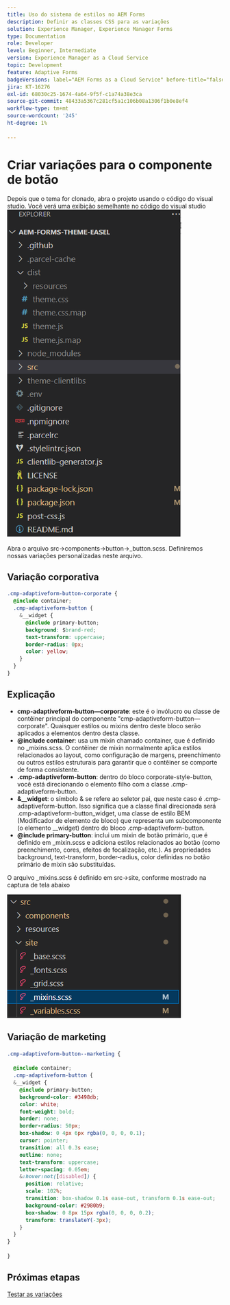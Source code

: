 ```yaml
---
title: Uso do sistema de estilos no AEM Forms
description: Definir as classes CSS para as variações
solution: Experience Manager, Experience Manager Forms
type: Documentation
role: Developer
level: Beginner, Intermediate
version: Experience Manager as a Cloud Service
topic: Development
feature: Adaptive Forms
badgeVersions: label="AEM Forms as a Cloud Service" before-title="false"
jira: KT-16276
exl-id: 68030c25-1674-4a64-9f5f-c1a74a38e3ca
source-git-commit: 48433a5367c281cf5a1c106b08a1306f1b0e8ef4
workflow-type: tm+mt
source-wordcount: '245'
ht-degree: 1%

---
```


# Criar variações para o componente de botão

Depois que o tema for clonado, abra o projeto usando o código do visual studio. Você verá uma exibição semelhante
no código do visual studio
![explorador do projeto](assets/easel-theme.png)

Abra o arquivo src->components->button->_button.scss. Definiremos nossas variações personalizadas neste arquivo.

## Variação corporativa

```css
.cmp-adaptiveform-button-corporate {
  @include container;
  .cmp-adaptiveform-button {
    &__widget {
      @include primary-button;
      background: $brand-red;
      text-transform: uppercase;
      border-radius: 0px;
      color: yellow;
    }
  }
}
```

## Explicação

* **cmp-adaptiveform-button—corporate**: este é o invólucro ou classe de contêiner principal do componente &quot;cmp-adaptiveform-button—corporate&quot;.
Quaisquer estilos ou mixins dentro deste bloco serão aplicados a elementos dentro desta classe.
* **@include container**: usa um mixin chamado container, que é definido no _mixins.scss. O contêiner de mixin normalmente aplica estilos relacionados ao layout, como configuração de margens, preenchimento ou outros estilos estruturais para garantir que o contêiner se comporte de forma consistente.
* **.cmp-adaptiveform-button**: dentro do bloco corporate-style-button, você está direcionando o elemento filho com a classe .cmp-adaptiveform-button.
* **&amp;__widget**: o símbolo &amp; se refere ao seletor pai, que neste caso é .cmp-adaptiveform-button.
Isso significa que a classe final direcionada será .cmp-adaptiveform-button_widget, uma classe de estilo BEM (Modificador de elemento de bloco) que representa um subcomponente (o elemento __widget) dentro do bloco .cmp-adaptiveform-button.
* **@include primary-button**: inclui um mixin de botão primário, que é definido em _mixin.scss e adiciona estilos relacionados ao botão (como preenchimento, cores, efeitos de focalização, etc.). As propriedades background, text-transform, border-radius, color definidas no botão primário de mixin são substituídas.

O arquivo _mixins.scss é definido em src->site, conforme mostrado na captura de tela abaixo

![mixin.scss](assets/mixins.png)

## Variação de marketing

```css
.cmp-adaptiveform-button--marketing {
  
  @include container;
  .cmp-adaptiveform-button {
  &__widget {
    @include primary-button;
    background-color: #3498db;
    color: white;
    font-weight: bold;
    border: none;
    border-radius: 50px;
    box-shadow: 0 4px 6px rgba(0, 0, 0, 0.1);
    cursor: pointer;
    transition: all 0.3s ease;
    outline: none;
    text-transform: uppercase;
    letter-spacing: 0.05em;
    &:hover:not([disabled]) {
      position: relative;
      scale: 102%;
      transition: box-shadow 0.1s ease-out, transform 0.1s ease-out;
      background-color: #2980b9;
      box-shadow: 0 8px 15px rgba(0, 0, 0, 0.2);
      transform: translateY(-3px);
    }
  }
}
  
}
```

## Próximas etapas

[Testar as variações](./build.md)
